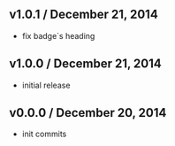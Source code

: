 ## v1.0.1 / December 21, 2014
- fix badge`s heading

## v1.0.0 / December 21, 2014
- initial release

## v0.0.0 / December 20, 2014
- init commits